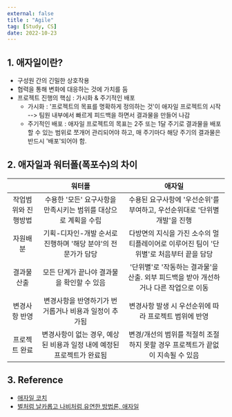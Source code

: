```yaml
---
external: false
title : "Agile"
tag: [Study, CS]
date: 2022-10-23
---
```


## 1. 애자일이란?

- 구성원 간의 긴밀한 상호작용
- 협력을 통해 변화에 대응하는 것에 가치를 둠
- 프로젝트 진행의 핵심 : 가시화 & 주기적인 배포
  - 가시화 : '프로젝트의 목표를 명확하게 정의하는 것'이 애자일 프로젝트의 시작 --> 팀원 내부에서 빠르게 피드백을 하면서 결과물을 만들어 나감
  - 주기적인 배포 : 애자일 프로젝트의 목표는 2주 또는 1달 주기로 결과물을 배포할 수 있는 범위로 쪼개어 관리되어야 하고, 매 주기마다 해당 주기의 결과물은 반드시 '배포'되어야 함.

## 2. 애자일과 워터폴(폭포수)의 차이

|                     |                                 워터폴                                 |                                          애자일                                          |
|:-------------------:|:----------------------------------------------------------------------:|:----------------------------------------------------------------------------------------:|
| 작업범위와 진행방법 |     수용한 '모든' 요구사항을 만족시키는 범위를 대상으로 계획을 수립    |        수용된 요구사항에 '우선순위'를 부여하고, 우선순위대로 '단위별 개발'을 진행        |
|       자원배분      |      기획-디자인-개발 순서로 진행하며 '해당 분야'의 전문가가 담당      |  다방면의 지식을 가진 소수의 멀티플레이어로 이루어진 팀이 '단위별'로 처음부터 끝을 담당  |
|     결과물 산출     |               모든 단계가 끝나야 결과물을 확인할 수 있음               | '단위별'로 '작동하는 결과물'을 산출. 외부 피드백을 받아 개선하거나 다른 작업으로 이동 |
|    변경사항 반영    |          변경사항을 반영하기가 번거롭거나 비용과 일정이 추가됨         |                   변경사항 발생 시 우선순위에 따라 프로젝트 범위에 반영                  |
|    프로젝트 완료    | 변경사항이 없는 경우, 예상된 비용과 일정 내에 예정된 프로젝트가 완료됨 |       변경/개선의 범위를 적절히 조절하지 못할 경우 프로젝트가 끝없이 지속될 수 있음      |

## 3. Reference

- [애자일 코치](https://www.atlassian.com/ko/agile)
- [벌처럼 날카롭고 나비처럼 유연한 방법론, 애자일](https://yozm.wishket.com/magazine/detail/591/)
